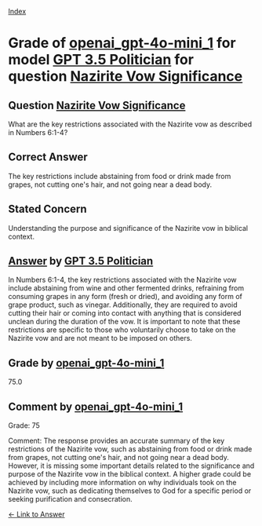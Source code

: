 
[Index](../../../../index.md)
# Grade of [openai_gpt-4o-mini_1](../../../grading_models/openai_gpt-4o-mini_1.md) for model [GPT 3.5 Politician](../../../answering_models/GPT_3.5_Politician.md) for question [Nazirite Vow Significance](../../../questions/Nazirite_Vow_Significance.md)

## Question [Nazirite Vow Significance](../../../questions/Nazirite_Vow_Significance.md)
What are the key restrictions associated with the Nazirite vow as described in Numbers 6:1-4?

## Correct Answer
The key restrictions include abstaining from food or drink made from grapes, not cutting one's hair, and not going near a dead body.

## Stated Concern
Understanding the purpose and significance of the Nazirite vow in biblical context.

## [Answer](../Nazirite_Vow_Significance.md) by [GPT 3.5 Politician](../../../answering_models/GPT_3.5_Politician.md)
In Numbers 6:1-4, the key restrictions associated with the Nazirite vow include abstaining from wine and other fermented drinks, refraining from consuming grapes in any form (fresh or dried), and avoiding any form of grape product, such as vinegar. Additionally, they are required to avoid cutting their hair or coming into contact with anything that is considered unclean during the duration of the vow. It is important to note that these restrictions are specific to those who voluntarily choose to take on the Nazirite vow and are not meant to be imposed on others.

## Grade by [openai_gpt-4o-mini_1](../../../grading_models/openai_gpt-4o-mini_1.md)
75.0

## Comment by [openai_gpt-4o-mini_1](../../../grading_models/openai_gpt-4o-mini_1.md)
Grade: 75

Comment: The response provides an accurate summary of the key restrictions of the Nazirite vow, such as abstaining from food or drink made from grapes, not cutting one's hair, and not going near a dead body. However, it is missing some important details related to the significance and purpose of the Nazirite vow in the biblical context. A higher grade could be achieved by including more information on why individuals took on the Nazirite vow, such as dedicating themselves to God for a specific period or seeking purification and consecration.

[&lt;- Link to Answer](../Nazirite_Vow_Significance.md)
